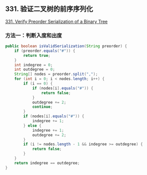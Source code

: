 ## 331. 验证二叉树的前序序列化

[331. Verify Preorder Serialization of a Binary Tree](https://leetcode-cn.com/problems/verify-preorder-serialization-of-a-binary-tree/)

### 方法一：判断入度和出度

```java
public boolean isValidSerialization(String preorder) {
    if (preorder.equals("#")) {
        return true;
    }
    int indegree = 0;
    int outdegree = 0;
    String[] nodes = preorder.split(",");
    for (int i = 0; i < nodes.length; i++) {
        if (i == 0) {
            if (nodes[i].equals("#")) {
                return false;
            }
            outdegree += 2;
            continue;
        }
        if (nodes[i].equals("#")) {
            indegree += 1;
        } else {
            indegree += 1;
            outdegree += 2;
        }
        if (i != nodes.length - 1 && indegree >= outdegree) {
            return false;
        }
    }
    return indegree == outdegree;
}
```